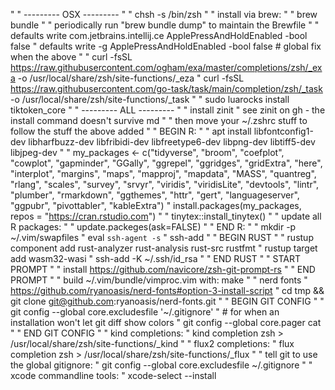 "
" --------- OSX ---------
"
" chsh -s /bin/zsh
"
" install via brew:
"
" brew bundle
"
" periodically run "brew bundle dump" to maintain the Brewfile
"
" defaults write com.jetbrains.intellij.ce ApplePressAndHoldEnabled -bool false
" defaults write -g ApplePressAndHoldEnabled -bool false # global fix when the above
"
" curl -fsSL https://raw.githubusercontent.com/ogham/exa/master/completions/zsh/_exa -o /usr/local/share/zsh/site-functions/_eza
" curl -fsSL https://raw.githubusercontent.com/go-task/task/main/completion/zsh/_task -o /usr/local/share/zsh/site-functions/_task
"
" sudo luarocks install tiktoken_core
"
" --------- ALL ---------
"
" install zinit
" see zinit on gh - the install command doesn't survive md
"
" then move your ~/.zshrc stuff to follow the stuff the above added
"
" BEGIN R:
" 
" apt install libfontconfig1-dev libharfbuzz-dev libfribidi-dev libfreetype6-dev libpng-dev libtiff5-dev libjpeg-dev
"
" my_packages <- c("tidyverse", "broom", "coefplot", "cowplot", "gapminder", "GGally", "ggrepel", "ggridges", "gridExtra", "here", "interplot", "margins", "maps", "mapproj", "mapdata", "MASS", "quantreg", "rlang", "scales", "survey", "srvyr", "viridis", "viridisLite", "devtools", "lintr", "plumber", "rmarkdown", "ggthemes", "httr", "gert", "languageserver", "ggpubr", "pivottabler", "kableExtra")
" install.packages(my_packages, repos = "https://cran.rstudio.com")
"
" tinytex::install_tinytex()
"
" update all R packages:
"
" update.packeges(ask=FALSE)
"
" END R:
"
" mkdir -p ~/.vim/swapfiles
" eval `ssh-agent -s`
" ssh-add
"
" BEGIN RUST
"
" rustup component add rust-analyzer rust-analysis rust-src rustfmt
" rustup target add wasm32-wasi
" ssh-add -K ~/.ssh/id_rsa
"
" END RUST
"
" START PROMPT
"
" install https://github.com/navicore/zsh-git-prompt-rs
"
" END PROMPT
"
" build ~/.vim/bundle/vimproc.vim with: make
"
" nerd fonts
" https://github.com/ryanoasis/nerd-fonts#option-3-install-script
" cd tmp && git clone git@github.com:ryanoasis/nerd-fonts.git
"
" BEGIN GIT CONFIG
"
" git config --global core.excludesfile '~/.gitignore'
" # for when an installation won't let git diff show colors
" git config --global core.pager cat
"
" END GIT CONFIG
"
" kind completions:
" kind completion zsh > /usr/local/share/zsh/site-functions/_kind
"
" flux2 completions:
" flux completion zsh > /usr/local/share/zsh/site-functions/_flux
"
" tell git to use the global gitignore:
" git config --global core.excludesfile ~/.gitignore
"
" xcode commandline tools:
" xcode-select --install

